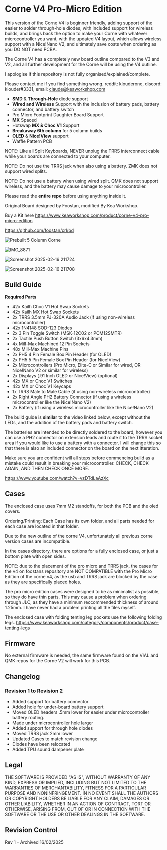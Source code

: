 # Corne V4 Pro-Micro Edition

This version of the Corne V4 is beginner friendly, adding support of the easier to solder through-hole diodes, with included support for wireless builds, and brings back the option to make your Corne with whatever microcontroller you want, with the updated V4 layout, which allows wireless support with a Nice!Nano V2, and ultimately save costs when ordering as you DO NOT need PCBA. 

The Corne V4 has a completely new board outline compared to the V3 and V2, and all further development for the Corne will be using the V4 outline.

I apologise if this repository is not fully organised/explained/complete.

Please contact me if you find something wrong. reddit: klouderone, discord: klouder#3331, email: claude@keaworkshop.com

- **SMD** & **Through-Hole** diode support
- **Wired and Wireless** Support with the inclusion of battery pads, battery connector, and battery switch
- Pro Micro Footprint Daughter Board Support
- **MX** Spaced
- Hotswap **MX & Choc V1** Support
- **Breakaway 6th column** for 5 column builds
- **OLED** & **Nice!View** support
- Waffle Pattern PCB

NOTE: Like all Split Keyboards, NEVER unplug the TRRS interconnect cable while your boards are connected to your computer. 

NOTE: Do not use the TRRS jack when also using a battery. ZMK does not support wired splits.

NOTE: Do not use a battery when using wired split. QMK does not support wireless, and the battery may cause damage to your microcontroller.

Please read the **entire repo** before using anything inside it.

Original Board designed by Foostan, modified By Kea Workshop.

Buy a Kit here https://www.keaworkshop.com/product/corne-v4-pro-micro-edition

https://github.com/foostan/crkbd

![Prebuilt 5 Column Corne](https://github.com/klouderone/cornev4promicroedition/assets/136342173/bbfd555b-4e5a-4ed2-a870-a183a0d69ed6)

![IMG_8871](https://github.com/klouderone/cornev4promicroedition/assets/136342173/901fa39f-69d9-44fd-b6e3-768a6a8b402c)

![Screenshot 2025-02-16 211724](https://github.com/user-attachments/assets/6ca276f9-5595-478b-88e8-5b989bc66432)

![Screenshot 2025-02-16 211708](https://github.com/user-attachments/assets/a11322a4-906a-492e-8712-d485264bf1c5)


## Build Guide

**Required Parts**

- 42x Kailh Choc V1 Hot Swap Sockets
- 42x Kailh MX Hot Swap Sockets
- 2x TRRS 3.5mm PJ-320A Audio Jack (if using non-wireless microcontroller)
- 42x 1N4148 SOD-123 Diodes
- 2x 3 Pin Toggle Switch (MSK-12C02 or PCM12SMTR)
- 2x Tactile Push Button Switch (3x6x4.3mm)
- 4x Mill-Max Machined 12 Pin Sockets
- 48x Mill-Max Machine Pins 
- 2x PH5 4 Pin Female Box Pin Header (for OLED)
- 2x PH5 5 Pin Female Box Pin Header (for Nice!View)
- 2x Microcontrollers (Pro Micro, Elite-C or Similar for wired, OR Nice!Nano V2 or similar for wireless)
- 2x Displays (.91 Inch OLED or Nice!View) (optional)
- 42x MX or Choc V1 Switches
- 42x MX or Choc V1 Keycaps
- 1x TRRS Male to Male Cable (if using non-wireless microcontroller)
- 2x Right Angle PH2 Battery Connector (if using a wireless microcontroller like the Nice!Nano V2)
- 2x Battery (if using a wireless microcontroller like the Nice!Nano V2) 

The build guide is **similar** to the video linked below, except without the LEDs, and the addition of the battery pads and battery switch.

The batteries are intended to be directly soldered to the board, however you can use a PH2 connector on extension leads and route it to the TRRS socket area if you would like to use a battery with a connector. I will change this so that there is also an included connector on the board on the next itteration.

Make sure you are confident will all steps before commencing build as a mistake could result in breaking your microcontroller. CHECK, CHECK AGAIN, AND THEN CHECK ONCE MORE.

https://www.youtube.com/watch?v=vzDTdLaAzXc

## Cases

The enclosed case uses 7mm M2 standoffs, for both the PCB and the oled covers. 

Ordering/Printing: Each Case has its own folder, and all parts needed for each case are located in that folder. 

Due to the new outline of the corne V4, unfortunately all previous corne version cases are incompatible.

In the cases directory, there are options for a fully enclosed case, or just a bottom plate with open sides. 

NOTE: due to the placement of the pro micro and TRRS jack, the cases for the v4 on foostans repository are NOT COMPATIBLE with the Pro Micro Edition of the corne v4, as the usb and TRRS jack are blocked by the case as they are specifically placed holes. 

The pro micro edition cases were designed to be as minimalist as possible, so they do have thin parts. This may cause a problem when ordering through JLC, as they have a minimum reccommended thickness of around 1.25mm. I have never had a problem printing all the files myself. 

The enclosed case with folding tenting leg pockets use the following folding legs. https://www.keaworkshop.com/category/components/product/case-tenting-legs

## Firmware 

No external firmware is needed, the same firmware found on the VIAL and QMK repos for the Corne V2 will work for this PCB.

## Changelog

### Revision 1 to Revision 2
- Added support for battery connector
- Added hole for under-board battery support
- Moved OLED headers .5mm lower for easier under microcontroller battery routing.
- Made under microcontroller hole larger
- Added support for through hole diodes
- Moved TRRS jack 2mm lower
- Updated Cases to match revision change
- Diodes have been relocated
- Added TPU sound dampener plate

## Legal

THE SOFTWARE IS PROVIDED "AS IS", WITHOUT WARRANTY OF ANY KIND, EXPRESS OR IMPLIED, INCLUDING BUT NOT LIMITED TO THE WARRANTIES OF MERCHANTABILITY, FITNESS FOR A PARTICULAR PURPOSE AND NONINFRINGEMENT. IN NO EVENT SHALL THE AUTHORS OR COPYRIGHT HOLDERS BE LIABLE FOR ANY CLAIM, DAMAGES OR OTHER LIABILITY, WHETHER IN AN ACTION OF CONTRACT, TORT OR OTHERWISE, ARISING FROM, OUT OF OR IN CONNECTION WITH THE SOFTWARE OR THE USE OR OTHER DEALINGS IN THE SOFTWARE.

## Revision Control

Rev 1 - Archived 16/02/2025

